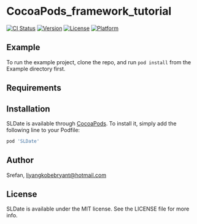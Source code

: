 # CocoaPods_framework_tutorial

[![CI Status](https://img.shields.io/travis/liyang/SLDate.svg?style=flat)](https://travis-ci.org/liyang/SLDate)
[![Version](https://img.shields.io/cocoapods/v/SLDate.svg?style=flat)](https://cocoapods.org/pods/SLDate)
[![License](https://img.shields.io/cocoapods/l/SLDate.svg?style=flat)](https://cocoapods.org/pods/SLDate)
[![Platform](https://img.shields.io/cocoapods/p/SLDate.svg?style=flat)](https://cocoapods.org/pods/SLDate)

## Example

To run the example project, clone the repo, and run `pod install` from the Example directory first.

## Requirements

## Installation

SLDate is available through [CocoaPods](https://cocoapods.org). To install
it, simply add the following line to your Podfile:

```ruby
pod 'SLDate'
```

## Author

Srefan, liyangkobebryant@hotmail.com

## License

SLDate is available under the MIT license. See the LICENSE file for more info.
